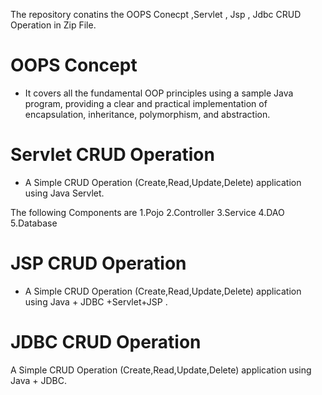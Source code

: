 

The repository conatins the OOPS Conecpt ,Servlet , Jsp , Jdbc CRUD Operation in Zip File.

# OOPS Concept
 * It covers all the fundamental OOP principles using a sample Java program, providing a clear and practical implementation of encapsulation, inheritance, polymorphism, and abstraction.

# Servlet CRUD Operation


* A Simple CRUD Operation (Create,Read,Update,Delete) application using Java Servlet.


The following Components are 1.Pojo 2.Controller 3.Service 4.DAO 5.Database


# JSP CRUD Operation


* A Simple CRUD Operation (Create,Read,Update,Delete) application using Java + JDBC +Servlet+JSP .


# JDBC CRUD Operation


A Simple CRUD Operation (Create,Read,Update,Delete) application using Java + JDBC.
